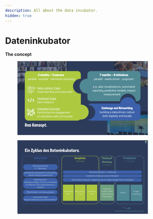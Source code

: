 ```yaml
---
description: All about the data incubator.
hidden: true
---
```


# Dateninkubator

**The concept**

<figure><img src="../../.gitbook/assets/Dateninkubator - Team Monthly(1).png" alt=""><figcaption></figcaption></figure>

<figure><img src="../../.gitbook/assets/Dateninkubator - Team Monthly.png" alt=""><figcaption></figcaption></figure>
